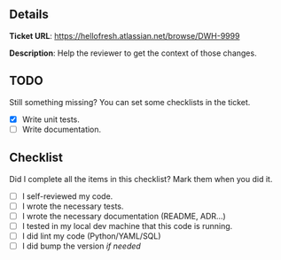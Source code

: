 ## Details

**Ticket URL**: https://hellofresh.atlassian.net/browse/DWH-9999

**Description**: Help the reviewer to get the context of those changes.

## TODO

Still something missing? You can set some checklists in the ticket.

- [x] Write unit tests.
- [ ] Write documentation.

## Checklist

Did I complete all the items in this checklist? Mark them when you did it.

- [ ] I self-reviewed my code. 
- [ ] I wrote the necessary tests.
- [ ] I wrote the necessary documentation (README, ADR...)
- [ ] I tested in my local dev machine that this code is running.
- [ ] I did lint my code (Python/YAML/SQL)
- [ ] I did bump the version *if needed*
